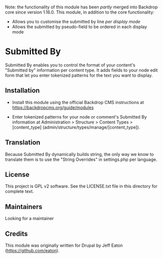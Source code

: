 Note: the functionality of this module has been _partly_ merged into Backdrop
core since version 1.16.0. This module, in addition to the core functionality:
- Allows you to customise the submitted by line _per display mode_
- Allows the submitted by pseudo-field to be ordered in each display mode

Submitted By
============

Submitted By enables you to control the format of your content's "Submitted by"
information per content type. It adds fields to your node edit form that let you
enter tokenized patterns for the text you want to display.

Installation
------------

- Install this module using the official Backdrop CMS instructions at
  https://backdropcms.org/guide/modules

- Enter tokenized patterns for your node or comment's Submitted By information
  at Administration > Structure > Content Types > [content_type]
  (admin/structure/types/manage/[content_type]).

Translation
-----------

Because Submitted By dynamically builds string, the only way we know to translate them is to use the "String Overrides" in settings.php per language.

License
-------

This project is GPL v2 software. See the LICENSE.txt file in this directory for
complete text.

Maintainers
-------------------

Looking for a maintainer

Credits
-------

This module was originally written for Drupal by Jeff Eaton
(https://github.com/eaton).

